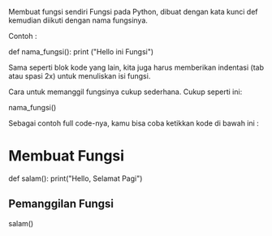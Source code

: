 Membuat fungsi sendiri
Fungsi pada Python, dibuat dengan kata kunci def  kemudian diikuti dengan nama fungsinya.

Contoh :

def nama_fungsi():
    print ("Hello ini Fungsi")
 

Sama seperti blok kode yang lain, kita juga harus memberikan indentasi (tab atau spasi 2x) untuk menuliskan isi fungsi.

 

Cara untuk memanggil fungsinya cukup sederhana. Cukup seperti ini:

nama_fungsi()
 

Sebagai contoh full code-nya, kamu bisa coba ketikkan kode di bawah ini :

# Membuat Fungsi
def salam():
    print("Hello, Selamat Pagi")



## Pemanggilan Fungsi
salam()